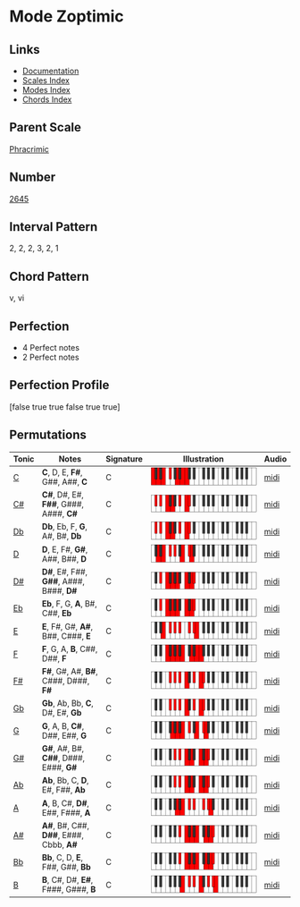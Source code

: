 # Mode Zoptimic

## Links

- [Documentation](README.md)
- [Scales Index](Scales.md)
- [Modes Index](Modes.md)
- [Chords Index](Chords.md)

## Parent Scale

[Phracrimic](ScalePhracrimic.md)

## Number

[2645](https://ianring.com/musictheory/scales/2645)

## Interval Pattern

2, 2, 2, 3, 2, 1

## Chord Pattern

v, vi

## Perfection

- 4 Perfect notes
- 2 Perfect notes

## Perfection Profile

[false true true false true true]

## Permutations

| Tonic | Notes | Signature | Illustration | Audio |
|-------|-------|-----------|--------------|-------|
| [C](ModeCNaturalZoptimic.md) | **C**, D, E, **F#**, G##, A##, **C** | C | ![CNaturalZoptimic](ModeCNaturalZoptimic.png) | [midi](https://github.com/edipermadi/music/blob/main/docs/ModeCNaturalZoptimic.mid?raw=true) |
| [C#](ModeCSharpZoptimic.md) | **C#**, D#, E#, **F##**, G###, A###, **C#** | C | ![CSharpZoptimic](ModeCSharpZoptimic.png) | [midi](https://github.com/edipermadi/music/blob/main/docs/ModeCSharpZoptimic.mid?raw=true) |
| [Db](ModeDFlatZoptimic.md) | **Db**, Eb, F, **G**, A#, B#, **Db** | C | ![DFlatZoptimic](ModeDFlatZoptimic.png) | [midi](https://github.com/edipermadi/music/blob/main/docs/ModeDFlatZoptimic.mid?raw=true) |
| [D](ModeDNaturalZoptimic.md) | **D**, E, F#, **G#**, A##, B##, **D** | C | ![DNaturalZoptimic](ModeDNaturalZoptimic.png) | [midi](https://github.com/edipermadi/music/blob/main/docs/ModeDNaturalZoptimic.mid?raw=true) |
| [D#](ModeDSharpZoptimic.md) | **D#**, E#, F##, **G##**, A###, B###, **D#** | C | ![DSharpZoptimic](ModeDSharpZoptimic.png) | [midi](https://github.com/edipermadi/music/blob/main/docs/ModeDSharpZoptimic.mid?raw=true) |
| [Eb](ModeEFlatZoptimic.md) | **Eb**, F, G, **A**, B#, C##, **Eb** | C | ![EFlatZoptimic](ModeEFlatZoptimic.png) | [midi](https://github.com/edipermadi/music/blob/main/docs/ModeEFlatZoptimic.mid?raw=true) |
| [E](ModeENaturalZoptimic.md) | **E**, F#, G#, **A#**, B##, C###, **E** | C | ![ENaturalZoptimic](ModeENaturalZoptimic.png) | [midi](https://github.com/edipermadi/music/blob/main/docs/ModeENaturalZoptimic.mid?raw=true) |
| [F](ModeFNaturalZoptimic.md) | **F**, G, A, **B**, C##, D##, **F** | C | ![FNaturalZoptimic](ModeFNaturalZoptimic.png) | [midi](https://github.com/edipermadi/music/blob/main/docs/ModeFNaturalZoptimic.mid?raw=true) |
| [F#](ModeFSharpZoptimic.md) | **F#**, G#, A#, **B#**, C###, D###, **F#** | C | ![FSharpZoptimic](ModeFSharpZoptimic.png) | [midi](https://github.com/edipermadi/music/blob/main/docs/ModeFSharpZoptimic.mid?raw=true) |
| [Gb](ModeGFlatZoptimic.md) | **Gb**, Ab, Bb, **C**, D#, E#, **Gb** | C | ![GFlatZoptimic](ModeGFlatZoptimic.png) | [midi](https://github.com/edipermadi/music/blob/main/docs/ModeGFlatZoptimic.mid?raw=true) |
| [G](ModeGNaturalZoptimic.md) | **G**, A, B, **C#**, D##, E##, **G** | C | ![GNaturalZoptimic](ModeGNaturalZoptimic.png) | [midi](https://github.com/edipermadi/music/blob/main/docs/ModeGNaturalZoptimic.mid?raw=true) |
| [G#](ModeGSharpZoptimic.md) | **G#**, A#, B#, **C##**, D###, E###, **G#** | C | ![GSharpZoptimic](ModeGSharpZoptimic.png) | [midi](https://github.com/edipermadi/music/blob/main/docs/ModeGSharpZoptimic.mid?raw=true) |
| [Ab](ModeAFlatZoptimic.md) | **Ab**, Bb, C, **D**, E#, F##, **Ab** | C | ![AFlatZoptimic](ModeAFlatZoptimic.png) | [midi](https://github.com/edipermadi/music/blob/main/docs/ModeAFlatZoptimic.mid?raw=true) |
| [A](ModeANaturalZoptimic.md) | **A**, B, C#, **D#**, E##, F###, **A** | C | ![ANaturalZoptimic](ModeANaturalZoptimic.png) | [midi](https://github.com/edipermadi/music/blob/main/docs/ModeANaturalZoptimic.mid?raw=true) |
| [A#](ModeASharpZoptimic.md) | **A#**, B#, C##, **D##**, E###, Cbbb, **A#** | C | ![ASharpZoptimic](ModeASharpZoptimic.png) | [midi](https://github.com/edipermadi/music/blob/main/docs/ModeASharpZoptimic.mid?raw=true) |
| [Bb](ModeBFlatZoptimic.md) | **Bb**, C, D, **E**, F##, G##, **Bb** | C | ![BFlatZoptimic](ModeBFlatZoptimic.png) | [midi](https://github.com/edipermadi/music/blob/main/docs/ModeBFlatZoptimic.mid?raw=true) |
| [B](ModeBNaturalZoptimic.md) | **B**, C#, D#, **E#**, F###, G###, **B** | C | ![BNaturalZoptimic](ModeBNaturalZoptimic.png) | [midi](https://github.com/edipermadi/music/blob/main/docs/ModeBNaturalZoptimic.mid?raw=true) |
